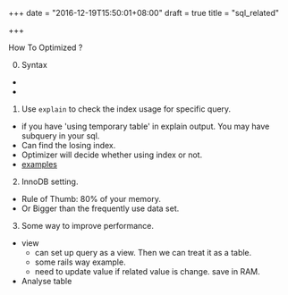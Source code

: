 +++
date = "2016-12-19T15:50:01+08:00"
draft = true
title = "sql_related"

+++

How To Optimized ?

0. Syntax
  - [](https://arm1.ru/img/uploaded/shmargalka-po-join-v-mysql.jpeg)
  - [](http://stevestedman.com/wp-content/uploads/MySqlJoinTypesThumbnail-774x1024.png)

1. Use `explain` to check the index usage for specific query.
  - if you have 'using temporary table' in explain output. You may have subquery in your sql.
  - Can find the losing index.
  - Optimizer will decide whether using index or not.
  - [examples](http://www.slideshare.net/phpcodemonkey/mysql-explain-explained)

2. InnoDB setting.
  - Rule of Thumb: 80% of your memory.
  - Or Bigger than the frequently use data set.

3. Some way to improve performance.
  - view
    - can set up query as a view. Then we can treat it as a table.
    - some rails way example.
    - need to update value if related value is change. save in RAM.
  - Analyse table
